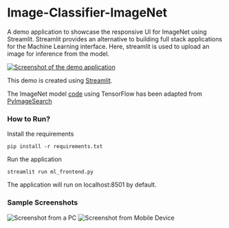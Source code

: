 # Image-Classifier-ImageNet
A demo application to showcase the responsive UI for ImageNet using Streamlit. Streamlit provides an alternative to building full stack applications for the Machine Learning interface. Here, streamlit is used to upload an image for inference from the model.

[![Screenshot of the demo application](http://img.youtube.com/vi/1y1o4XoFIuA/0.jpg)](http://www.youtube.com/watch?v=1y1o4XoFIuA)

This demo is created using [Streamlit](https://www.streamlit.io/).

The ImageNet model [code](classify_image.py) using TensorFlow has been adapted from [PyImageSearch](https://www.pyimagesearch.com/2017/03/20/imagenet-vggnet-resnet-inception-xception-keras/)

### How to Run?
Install the requirements

``pip install -r requirements.txt``

Run the application

``streamlit run ml_frontend.py``

The application will run on localhost:8501 by default.

### Sample Screenshots
![Screenshot from a PC](images/pc_view.png "PC View of the app")
![Screenshot from Mobile Device](images/mobile_view.png "Mobile View of the app")
